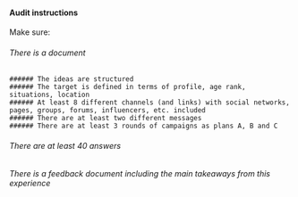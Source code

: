 #### Audit instructions

Make sure: 

###### There is a document
    ###### The ideas are structured
    ###### The target is defined in terms of profile, age rank, situations, location
    ###### At least 8 different channels (and links) with social networks, pages, groups, forums, influencers, etc. included
    ###### There are at least two different messages
    ###### There are at least 3 rounds of campaigns as plans A, B and C
###### There are at least 40 answers
###### There is a feedback document including the main takeaways from this experience